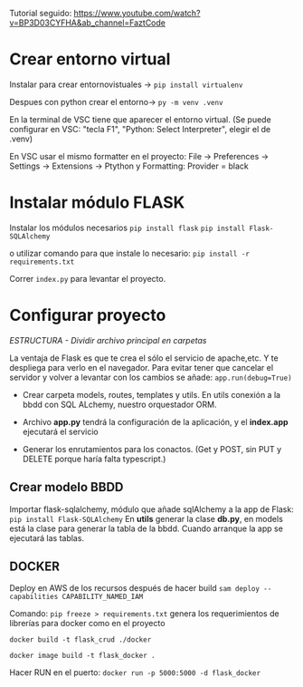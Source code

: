 Tutorial seguido: <https://www.youtube.com/watch?v=BP3D03CYFHA&ab_channel=FaztCode>

# Crear entorno virtual
Instalar para crear entornovistuales -> `pip install virtualenv`

Despues con python crear el entorno-> `py -m venv .venv`

En la terminal de VSC tiene que aparecer el entorno virtual. (Se puede configurar en VSC: "tecla F1", "Python: Select Interpreter", elegir el de .venv)

En VSC usar el mismo formatter en el proyecto: File -> Preferences -> Settings -> Extensions -> Ptython y Formatting: Provider = black

# Instalar módulo FLASK
Instalar los módulos necesarios 
`pip install flask`
`pip install Flask-SQLAlchemy`

o utilizar comando para que instale lo necesario: 
`pip install -r requirements.txt`


Correr `index.py` para levantar el proyecto.



# Configurar proyecto

_ESTRUCTURA - Dividir archivo principal en carpetas_

La ventaja de Flask es que te crea el sólo el servicio de apache,etc. Y te despliega para verlo en el navegador.
Para evitar tener que cancelar el servidor y volver a levantar con los cambios se añade:
`app.run(debug=True)`

- Crear carpeta models, routes, templates y utils. En utils conexión a la bbdd con SQL ALchemy, nuestro orquestador ORM.

- Archivo **app.py** tendrá la configuración de la aplicación, y el **index.app** ejecutará el servicio

- Generar los enrutamientos para los conactos. (Get y POST, sin PUT y DELETE porque haría falta typescript.)

## Crear modelo BBDD
Importar flask-sqlalchemy, módulo que añade sqlAlchemy a la app de Flask: `pip install Flask-SQLAlchemy`
En **utils** generar la clase **db.py**, en models está la clase para generar la tabla de la bbdd. Cuando arranque la app se ejecutará las tablas.


## DOCKER

Deploy en AWS de los recursos después de hacer build
`sam deploy --capabilities CAPABILITY_NAMED_IAM`


Comando: `pip freeze > requirements.txt` genera los requerimientos de librerías para docker como en el proyecto

`docker build -t flask_crud ./docker`

`docker image build -t flask_docker .`


Hacer RUN en el puerto: `docker run -p 5000:5000 -d flask_docker`